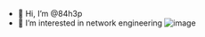 - 👋 Hi, I’m @84h3p
- 👀 I’m interested in network engineering
![image](https://user-images.githubusercontent.com/43922329/209374177-1638e51d-b316-4a22-986b-cb72924099f4.png)


<!---
84h3p/84h3p is a ✨ special ✨ repository because its `README.md` (this file) appears on your GitHub profile.
You can click the Preview link to take a look at your changes.
--->
